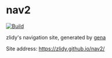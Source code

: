 # nav2

[![Build](https://github.com/zlidy/nav2/actions/workflows/generate.yml/badge.svg)](https://github.com/zlidy/nav2/actions/workflows/generate.yml)

zlidy's navigation site, generated by [gena](https://github.com/x1ah/gena)

Site address: https://zlidy.github.io/nav2/